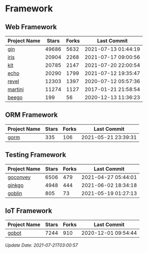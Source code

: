 # Framework

## Web Framework
| Project Name | Stars | Forks | Last Commit |
| ------------ | ----- | ----- | ----------- |
| [gin](https://github.com/gin-gonic/gin) | 49686 | 5632 | 2021-07-13 01:44:19 |
| [iris](https://github.com/kataras/iris) | 20904 | 2268 | 2021-07-17 09:00:56 |
| [kit](https://github.com/go-kit/kit) | 20785 | 2147 | 2021-07-20 22:00:54 |
| [echo](https://github.com/labstack/echo) | 20290 | 1799 | 2021-07-12 19:35:47 |
| [revel](https://github.com/revel/revel) | 12303 | 1397 | 2020-07-12 05:57:36 |
| [martini](https://github.com/go-martini/martini) | 11274 | 1127 | 2017-01-21 21:58:54 |
| [beego](https://github.com/astaxie/beego) | 199 | 56 | 2020-12-13 11:36:23 |

## ORM Framework
| Project Name | Stars | Forks | Last Commit |
| ------------ | ----- | ----- | ----------- |
| [gorm](https://github.com/jinzhu/gorm) | 335 | 106 | 2021-05-21 23:39:31 |

## Testing Framework
| Project Name | Stars | Forks | Last Commit |
| ------------ | ----- | ----- | ----------- |
| [goconvey](https://github.com/smartystreets/goconvey) | 6506 | 479 | 2021-04-27 05:44:01 |
| [ginkgo](https://github.com/onsi/ginkgo) | 4948 | 444 | 2021-06-02 18:34:18 |
| [goblin](https://github.com/franela/goblin) | 805 | 73 | 2021-05-19 01:27:13 |

## IoT Framework
| Project Name | Stars | Forks | Last Commit |
| ------------ | ----- | ----- | ----------- |
| [gobot](https://github.com/hybridgroup/gobot) | 7244 | 910 | 2020-12-01 09:54:44 |

*Update Date: 2021-07-21T03:00:57*